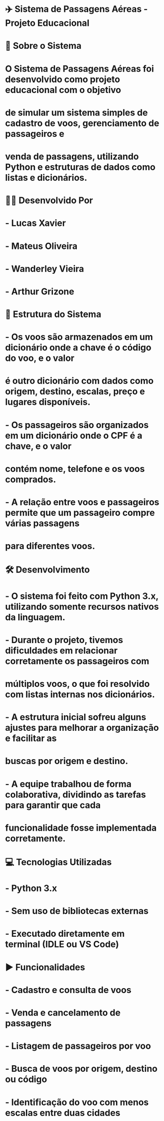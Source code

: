 # ✈️ Sistema de Passagens Aéreas - Projeto Educacional

# 📌 Sobre o Sistema
# O Sistema de Passagens Aéreas foi desenvolvido como projeto educacional com o objetivo
# de simular um sistema simples de cadastro de voos, gerenciamento de passageiros e
# venda de passagens, utilizando Python e estruturas de dados como listas e dicionários.

# 👨‍💻 Desenvolvido Por
# - Lucas Xavier
# - Mateus Oliveira
# - Wanderley Vieira
# - Arthur Grizone

# 🧱 Estrutura do Sistema
# - Os voos são armazenados em um dicionário onde a chave é o código do voo, e o valor
#   é outro dicionário com dados como origem, destino, escalas, preço e lugares disponíveis.
# - Os passageiros são organizados em um dicionário onde o CPF é a chave, e o valor
#   contém nome, telefone e os voos comprados.
# - A relação entre voos e passageiros permite que um passageiro compre várias passagens
#   para diferentes voos.

# 🛠️ Desenvolvimento
# - O sistema foi feito com Python 3.x, utilizando somente recursos nativos da linguagem.
# - Durante o projeto, tivemos dificuldades em relacionar corretamente os passageiros com
#   múltiplos voos, o que foi resolvido com listas internas nos dicionários.
# - A estrutura inicial sofreu alguns ajustes para melhorar a organização e facilitar as
#   buscas por origem e destino.
# - A equipe trabalhou de forma colaborativa, dividindo as tarefas para garantir que cada
#   funcionalidade fosse implementada corretamente.

# 💻 Tecnologias Utilizadas
# - Python 3.x
# - Sem uso de bibliotecas externas
# - Executado diretamente em terminal (IDLE ou VS Code)

# ▶️ Funcionalidades
# - Cadastro e consulta de voos
# - Venda e cancelamento de passagens
# - Listagem de passageiros por voo
# - Busca de voos por origem, destino ou código
# - Identificação do voo com menos escalas entre duas cidades